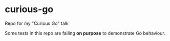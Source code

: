 # curious-go
Repo for my "Curious Go" talk

Some tests in this repo are failing **on purpose** to demonstrate Go behaviour.
